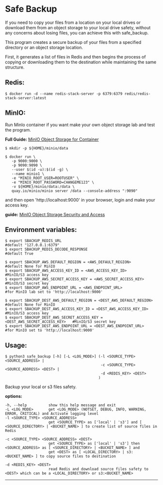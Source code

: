 
# Safe Backup

If you need to copy your files from a location on your local drives or download them from an object storage to your local drive safety, without any concerns about losing files, you can achieve this with safe_backup.

This program creates a secure backup of your files from a specified directory or an object storage location.

First, it generates a list of files in Redis and then begins the process of copying or downloading them to the destination while maintaining the same structure.

## Redis:

    $ docker run -d --name redis-stack-server -p 6379:6379 redis/redis-stack-server:latest

## MinIO:

Run MinIo container if you want make your own object storage lab and test the program.

**Full Guide:**  [MinIO Object Storage for Container](https://min.io/docs/minio/container/index.html)

    $ mkdir -p ${HOME}/minio/data

    $ docker run \
       -p 9000:9000 \
       -p 9090:9090 \
       --user $(id -u):$(id -g) \
       --name minio1 \
       -e "MINIO_ROOT_USER=ROOTUSER" \
       -e "MINIO_ROOT_PASSWORD=CHANGEME123" \
       -v ${HOME}/minio/data:/data \
       quay.io/minio/minio server /data --console-address ":9090"

and then open 'http://localhost:9000' in your browser, login and make your access key.

**guide:** [MinIO Object Storage Security and Access](https://min.io/docs/minio/linux/administration/console/security-and-access.html#id1)

## Environment variables:

    $ export SBACKUP_REDIS_URL                                                   #default "127.0.0.1:6379"
    $ export SBACKUP_REDIS_DECODE_RESPONSE                                       #default True
    
    $ export SBACKUP_AWS_DEFAULT_REGION = <AWS_DEFAULT_REGION>                   #default None for MinIO
    $ export SBACKUP_AWS_ACCESS_KEY_ID = <AWS_ACCESS_KEY_ID>                     #MinIO/S3 access key
    $ export SBACKUP_AWS_SECRET_ACCESS_KEY = <AWS_SECRET_ACCESS_KEY>             #MinIO/S3 secret key
    $ export SBACKUP_AWS_ENDPOINT_URL = <AWS_ENDPOINT_URL>                       #for MinIO lab set to 'http://localhost:9000'
    
    $ export SBACKUP_DEST_AWS_DEFAULT_REGION = <DEST_AWS_DEFAULT_REGION>         #default None for MinIO
    $ export SBACKUP_DEST_AWS_ACCESS_KEY_ID = <DEST_AWS_ACCESS_KEY_ID>           #MinIO/S3 access key
    $ export SBACKUP_DEST_AWS_SECRET_ACCESS_KEY = <DEST_AWS_SECRET_ACCESS_KEY>   #MinIO/S3 secret key
    $ export SBACKUP_DEST_AWS_ENDPOINT_URL = <DEST_AWS_ENDPOINT_URL>             #for MinIO set to 'http://localhost:9000'

## Usage:

    $ python3 safe_backup [-h] [-L <LOG_MODE>] (-l <SOURCE_TYPE> <SOURCE_ADDRESS> | 
                                                -c <SOURCE_TYPE> <SOURCE_ADDRESS> <DEST> | 
                                                -d <REDIS_KEY> <DEST>
                                               )

Backup your local or s3 files safety.


**options:**

    -h, --help          show this help message and exit
    -L <LOG_MODE>       get <LOG_MODE> (NOTSET, DEBUG, INFO, WARNING, ERROR, CRITICAL) and Activate logging level
    -l <SOURCE_TYPE> <SOURCE_ADDRESS>
                        get <SOURCE_TYPE> as ['local' | 's3'] and [ <SOURCE_DIRECTORY> | <BUCKET_NAME> ] to create list of source files in Redis
                        
    -c <SOURCE_TYPE> <SOURCE_ADDRESS> <DEST>
                        get <SOURCE_TYPE> as ['local' | 's3'] then <SOURCE_ADDRESS> as [ <SOURCE_DIRECTORY> | <BUCKET_NAME> ] and 
                        get <DEST> as [ <LOCAL_DIRECTORY> | s3:<BUCKET_NAME> ] to copy source files to destination
                        
    -d <REDIS_KEY> <DEST>
                        read Redis and download source files safety to <DEST> which can be a <LOCAL_DIRECTORY> or s3:<BUCKET_NAME>

___
